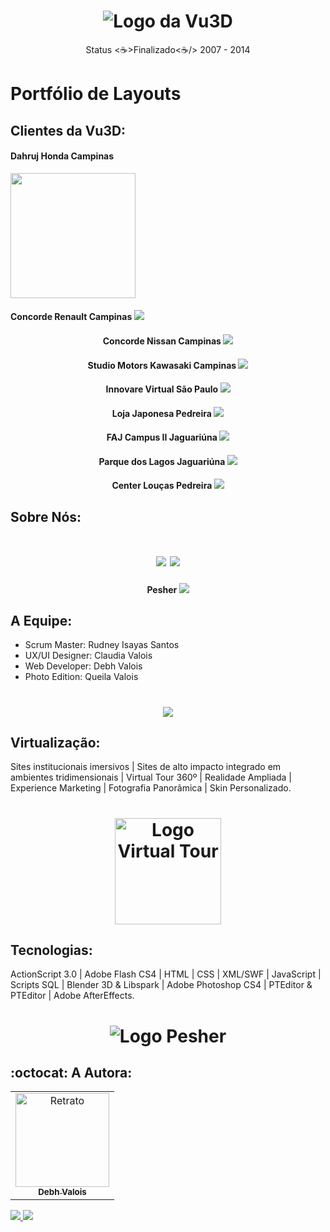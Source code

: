 <h1 align="center">
  <img alt="Logo da Vu3D" title="Vu3D" src="./img/logo-vu.png"/>
</h1>

<p align="center"> Status <☕>Finalizado<☕/> 2007 - 2014 </p>

# Portfólio de Layouts

## Clientes da Vu3D:

<!-- <img src="img/Dahruj-Honda.jpg" width="200"/> -->

<h4 align="left">
Dahruj Honda Campinas
</h4>
<img src="img/Dahruj-Honda.jpg" width="200"/>

<h4 align="left">
Concorde Renault Campinas
<img widht="30%" src="img/Concorde-Renault.jpg"/>
</h4>

<h4 align="center">
Concorde Nissan Campinas
<img src="img/Concorde-Nissan.jpg" widht="180px"/>
</h4>
<h4 align="center">
Studio Motors Kawasaki Campinas
<img src="img/Studio-Motors-Kawasaki.jpg" widht="250px"/>
</h4>
<h4 align="center">
Innovare Virtual São Paulo
<img src="img/Innovare-Virtual.jpg" widht="300px"/>
</h4>
<h4 align="center">
Loja Japonesa Pedreira
<img src="img/Loja-Japonesa.jpg" widht="300px"/>
</h4>
<h4 align="center">
FAJ Campus II Jaguariúna
<img src="img/FAJ-Campus-II.jpg" widht="300px"/>
</h4>
<h4 align="center">
Parque dos Lagos Jaguariúna
<img src="img/Parque-dos-Lagos.jpg" widht="300px"/>
</h4>
<h4 align="center">
Center Louças Pedreira
<img src="img/center-loucas.jpg" widht="300px"/>
</h4>

## Sobre Nós:

<h1 align="center">
<img src="img/cartao-vu3D.jpg"/>
<img src="img/cartao-pesher.jpg"/>
</h1>

<h4 align="center">Pesher
<img src="img/Pesher.jpg" widht="300px"/>
</h4>

## A Equipe:

- Scrum Master: Rudney Isayas Santos
- UX/UI Designer: Claudia Valois
- Web Developer: Debh Valois
- Photo Edition: Queila Valois

<h1 align="center">
<img src="img/frase-vu3D.jpg"/>
</h1>

## Virtualização:

Sites institucionais imersivos | Sites de alto impacto integrado em ambientes tridimensionais | Virtual Tour 360º | Realidade Ampliada | Experience Marketing | Fotografia Panorâmica | Skin Personalizado.


<h1 align="center">
  <img alt="Logo Virtual Tour" title="Vu3D" src="./img/logo-virtual-tour.png" width="170px"/>
</h1>

## Tecnologias:

ActionScript 3.0 | Adobe Flash CS4 | HTML | CSS | XML/SWF | JavaScript | Scripts SQL | Blender 3D & Libspark | Adobe Photoshop CS4 | PTEditor & PTEditor | Adobe AfterEffects.

<h1 align="center">
  <img alt="Logo Pesher" title="Vu3D" src="./img/logo-pesher.png"/>
</h1>


## :octocat: A Autora: 

<table>
  <tr>
    <td align="center">
      <a href="#">
        <img src="./img/autora.jpeg" width="150px;" alt="Retrato"/><br>
        <sub>
          <b>Debh Valois</b>
        </sub>
      </a>
    </td>
  </tr>
</table>

<a href="https://www.linkedin.com/in/debhvaloispsy/" alt="LinkedIn" target="_blank">
<img src="https://img.shields.io/badge/LinkedIn-%230077B5.svg?&style=flat-square&logo=linkedin&logoColor=white">
</a>

<a href="https://wa.me/message/ONHPRA62USWYK1" alt="WhatsApp" target="_blank">
<img src="https://img.shields.io/badge/-WhatsApp-25d366?style=flat-square&labelColor=25d366&logo=whatsapp&logoColor=white&link=https://wa.me/5584981430120"/>
</a>